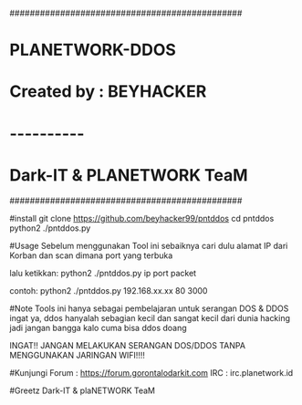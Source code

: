 ##############################################
#             PLANETWORK-DDOS                #
#           Created by : BEYHACKER           #
#               ----------                   #
#        Dark-IT & PLANETWORK TeaM           #
##############################################

#install
git clone https://github.com/beyhacker99/pntddos
cd pntddos
python2 ./pntddos.py

#Usage
Sebelum menggunakan Tool ini sebaiknya cari dulu alamat IP dari Korban dan scan dimana port yang terbuka

lalu ketikkan:
python2 ./pntddos.py ip port packet

contoh:
python2 ./pntddos.py 192.168.xx.xx 80 3000

#Note
Tools ini hanya sebagai pembelajaran untuk serangan DOS & DDOS
ingat ya, ddos hanyalah sebagian kecil dan sangat kecil dari dunia hacking
jadi jangan bangga kalo cuma bisa ddos doang

INGAT!! JANGAN MELAKUKAN SERANGAN DOS/DDOS TANPA MENGGUNAKAN JARINGAN WIFI!!!!


#Kunjungi
Forum : https://forum.gorontalodarkit.com
IRC   : irc.planetwork.id

#Greetz
Dark-IT & plaNETWORK TeaM
